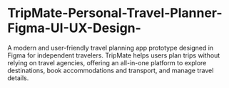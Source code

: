 # TripMate-Personal-Travel-Planner-Figma-UI-UX-Design-
A modern and user-friendly travel planning app prototype designed in Figma for independent travelers. TripMate helps users plan trips without relying on travel agencies, offering an all-in-one platform to explore destinations, book accommodations and transport, and manage travel details.
